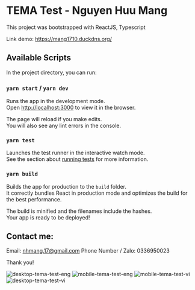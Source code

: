 # TEMA Test - Nguyen Huu Mang
This project was bootstrapped with ReactJS, Typescript

Link demo: https://mang1710.duckdns.org/

## Available Scripts

In the project directory, you can run:

### `yarn start` / `yarn dev`

Runs the app in the development mode.\
Open [http://localhost:3000](http://localhost:3000) to view it in the browser.

The page will reload if you make edits.\
You will also see any lint errors in the console.

### `yarn test`

Launches the test runner in the interactive watch mode.\
See the section about [running tests](https://facebook.github.io/create-react-app/docs/running-tests) for more information.

### `yarn build`

Builds the app for production to the `build` folder.\
It correctly bundles React in production mode and optimizes the build for the best performance.

The build is minified and the filenames include the hashes.\
Your app is ready to be deployed!

## Contact me:

Email: nhmang.17@gmail.com
Phone Number / Zalo: 0336950023

Thank you!

![desktop-tema-test-eng](https://github.com/user-attachments/assets/06d7b254-9e29-46a4-bb97-2e22bd56ee19)
![mobile-tema-test-eng](https://github.com/user-attachments/assets/2f9d183b-9a23-47f8-abb6-f8a896f6a98d)
![mobile-tema-test-vi](https://github.com/user-attachments/assets/21d16658-8106-4b9c-829d-6559c99bc717)
![desktop-tema-test-vi](https://github.com/user-attachments/assets/81daeb99-11fa-4936-b5e3-0c3911436632)
